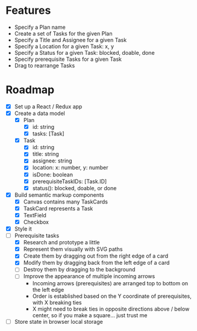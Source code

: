 # Features

- Specify a Plan name
- Create a set of Tasks for the given Plan
- Specify a Title and Assignee for a given Task
- Specify a Location for a given Task: x, y
- Specify a Status for a given Task: blocked, doable, done
- Specify prerequisite Tasks for a given Task
- Drag to rearrange Tasks

# Roadmap

- [x] Set up a React / Redux app
- [x] Create a data model
    - [x] Plan
        - [x] id: string
        - [x] tasks: [Task]
    - [x] Task
        - [x] id: string
        - [x] title: string
        - [x] assignee: string
        - [x] location: x: number, y: number
        - [x] isDone: boolean
        - [x] prerequisiteTaskIDs: [Task.ID]
        - [x] status(): blocked, doable, or done
- [x] Build semantic markup components
    - [x] Canvas contains many TaskCards
    - [x] TaskCard represents a Task
    - [x] TextField
    - [x] Checkbox
- [x] Style it
- [ ] Prerequisite tasks
    - [x] Research and prototype a little
    - [x] Represent them visually with SVG paths
    - [x] Create them by dragging out from the right edge of a card
    - [x] Modify them by dragging back from the left edge of a card
    - [ ] Destroy them by dragging to the background
    - [ ] Improve the appearance of multiple incoming arrows
        - Incoming arrows (prerequisites) are arranged top to bottom on the left edge
        - Order is established based on the Y coordinate of prerequisites, with X breaking ties
        - X might need to break ties in opposite directions above / below center, so if you make a square… just trust me
- [ ] Store state in browser local storage
